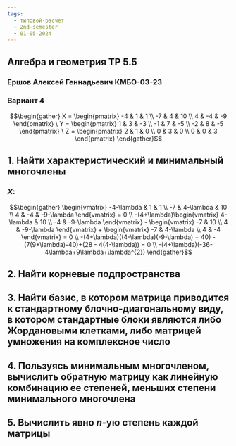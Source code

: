 ```yaml
---
tags:
  - типовой-расчет
  - 2nd-semester
  - 01-05-2024
---
```


## Алгебра и геометрия ТР 5.5

### Ершов Алексей Геннадьевич КМБО-03-23

### Вариант 4

$$\begin{gather}
X = \begin{pmatrix}
-4 & 1 & 1 \\
-7 & 4 & 10 \\
4 & -4 & -9
\end{pmatrix} \ Y = \begin{pmatrix}
1 & 3 & -3 \\
-1 & 7 & -5 \\
-2 & 8 & -5
\end{pmatrix} \ Z = \begin{pmatrix}
2 & 1 & 0 \\
0 & 3 & 0 \\
0 & 0 & 3
\end{pmatrix}
\end{gather}$$

## 1. Найти характеристический и минимальный многочлены

### $X$:

$$\begin{gather}
\begin{vmatrix}
-4-\lambda & 1 & 1 \\
-7 & 4-\lambda & 10 \\
4 & -4 & -9-\lambda
\end{vmatrix} = 0 \\
-(4+\lambda)\begin{vmatrix}
4-\lambda & 10 \\
-4 & -9-\lambda
\end{vmatrix} - \begin{vmatrix}
-7 & 10 \\
4 & -9-\lambda
\end{vmatrix} + \begin{vmatrix}
-7 & 4-\lambda \\
4 & -4
\end{vmatrix} = 0 \\
-(4+\lambda)((4-\lambda)(-9-\lambda) + 40) - (7(9+\lambda)-40)+(28 - 4(4-\lambda)) = 0 \\
-(4+\lambda)(-36-4\lambda+9\lambda+\lambda^{2})
\end{gather}$$

## 2. Найти корневые подпространства

## 3. Найти базис, в котором матрица приводится к стандартному блочно-диагональному виду, в котором стандартные блоки являются либо Жордановыми клетками, либо матрицей умножения на комплексное число

## 4. Пользуясь минимальным многочленом, вычислить обратную матрицу как линейную комбинацию ее степеней, меньших степени минимального многочлена

## 5. Вычислить явно $n$-ую степень каждой матрицы

